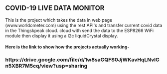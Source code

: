 <h2> COVID-19 LIVE DATA MONITOR</h2>
This is the project which takes the data in web page (www.worldometer.com) using the rest API's and transfer current covid data in the Thingskpeak cloud. cloud with send the data to the ESP8266 WiFi module then display it using a I2c liquidCrystal display.
<h4>Here is the link to show how the projects actually working-</h4>
<h3>https://drive.google.com/file/d/1w8saGQFS0JjWKavHqLNvlGn5XBR7M5cq/view?usp=sharing</h3>

  

